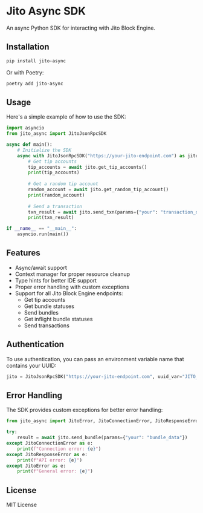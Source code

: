# Jito Async SDK

An async Python SDK for interacting with Jito Block Engine.

## Installation

```bash
pip install jito-async
```

Or with Poetry:

```bash
poetry add jito-async
```

## Usage

Here's a simple example of how to use the SDK:

```python
import asyncio
from jito_async import JitoJsonRpcSDK

async def main():
    # Initialize the SDK
    async with JitoJsonRpcSDK("https://your-jito-endpoint.com") as jito:
        # Get tip accounts
        tip_accounts = await jito.get_tip_accounts()
        print(tip_accounts)
        
        # Get a random tip account
        random_account = await jito.get_random_tip_account()
        print(random_account)
        
        # Send a transaction
        txn_result = await jito.send_txn(params={"your": "transaction_data"})
        print(txn_result)

if __name__ == "__main__":
    asyncio.run(main())
```

## Features

- Async/await support
- Context manager for proper resource cleanup
- Type hints for better IDE support
- Proper error handling with custom exceptions
- Support for all Jito Block Engine endpoints:
  - Get tip accounts
  - Get bundle statuses
  - Send bundles
  - Get inflight bundle statuses
  - Send transactions

## Authentication

To use authentication, you can pass an environment variable name that contains your UUID:

```python
jito = JitoJsonRpcSDK("https://your-jito-endpoint.com", uuid_var="JITO_UUID")
```

## Error Handling

The SDK provides custom exceptions for better error handling:

```python
from jito_async import JitoError, JitoConnectionError, JitoResponseError

try:
    result = await jito.send_bundle(params={"your": "bundle_data"})
except JitoConnectionError as e:
    print(f"Connection error: {e}")
except JitoResponseError as e:
    print(f"API error: {e}")
except JitoError as e:
    print(f"General error: {e}")
```

## License

MIT License